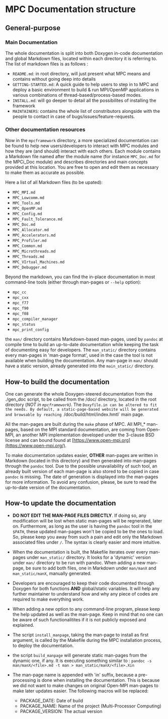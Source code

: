 MPC Documentation structure
============================

General-purpose
-----------------

### Main Documentation

The whole documentation is split into both Doxygen in-code documentation and
global Markdown files, located within each directory it is referring to.
The list of markdown files is as follows :
* `README.md`: in root directory, will just present what MPC means and contains
  without going deep into details
* `GETTING-STARTED.md`: A quick guide to help users to step in to MPC and deploy
  a basic environment to build & run MPI/OpenMP applications in various
  combinations of thread-based/process-based modes.
* `INSTALL.md`: will go deeper to detail all the possibilites of installing the
  framework
* `MAINTAINERS`: contains the whole list of constributors alongside with the
  people to contact in case of bugs/issues/feature-requests.

### Other documentation resources

Now in the `mpcframework` directory, a more specialized documentation can be
found to help new users/developers to interact with MPC modules and how they are
(and should) interact with each others. Each module contains a Markdown file
named after the module name (for instance `MPC_Doc.md` for the MPCi\_Doc module)
and describes directories and main concepts provided at this location. You are
free to open and edit them as necessary to make them as accurate as possible.

Here a list of all Markdown files (to be upated):
- `MPC_MPI.md`
- `MPC_Lowcomm.md`
- `MPC_Tools.md`
- `MPC_OpenMP.md`
- `MPC_Config.md`
- `MPC_Fault_Tolerance.md`
- `MPC_Doc.md`
- `MPC_Allocator.md`
- `MPC_Accelerators.md`
- `MPC_Profiler.md`
- `MPC_Common.md`
- `MPC_Microthreads.md`
- `MPC_Threads.md`
- `MPC_VIrtual_Machines.md`
- `MPC_Debugger.md`

Beyond the markdown, you can find the in-place documentation in most
command-line tools (either through man-pages or `--help` option):
- `mpc_cc`
- `mpc_cxx`
- `mpc_f77`
- `mpc_f90`
- `mpc_f08`
- `mpc_compiler_manager`
- `mpc_status`
- `mpc_print_config`

the `man/` directory contains Markdown-based man-pages, used by `pandoc` at
compile time to build an up-to-date documentation while keeping the task of
documenting easy for developers. The `man_static/` directory contains every
man-pages in 'man-page format', used in the case the tool is not available when
building the documentation. Any man-page in `man/` should have a static version,
already generated into the `main_static/` directory.

How-to build the documentation
------------------------------

One can generate the whole Doxygen-steered documentation from the ./gen_doc
script, to be called from the /doc/ directory, located in the root directory
(*NOT in `mpcframework`)*. The `Doxyfile.in can be altered to fit the needs. By
default, a static-page-based website will be generated and browsable by reaching
`/doc/build/html/index.hmtl` main page.

All the man-pages are built during the `make` phase of MPC. All MPI_* man-pages,
based on the MPI standard documentation, are coming from Open-MPI, an another
MPI implementation developed under the 3-clause BSD license and can bound found
at [https://www.open-mpi.org](https://www.open-mpi.org/).

To make documentation updates easier, **OTHER** man-pages are written in
Markdown (located in this directory) and then generated into man-pages through
the `pandoc` tool. Due to the possible unavailability of such tool, an already
built version of each man-page is also stored to be copied in case `pandoc` is
missing. The date of generation is displayed into the man-pages for more
information. To avoid any confusion, please, be sure to read the up-to-date
version of the documentation.

How-to update the documentation
-------------------------------

* **DO NOT EDIT THE MAN-PAGE FILES DIRECTLY**. If doing so, any modification
  will be lost when static man-pages will be regnerated, later on. Furthermore,
  as long as the user is having the `pandoc` tool in the `$PATH`, these updated
  man-pages won't be copied to be the ones to load. So, please keep you away
  from such a pain and edit only the Markdown associated files under `/`. The
  syntax is clearly easier and more intuitive.

* When the documentation is built, the Makefile iterates over every man-pages
  under `man_static/` directory. It looks for a 'dynamic' version under `man/`
  directory to be run with pandoc. When adding a new man-page, be sure to add
  both files, one in Markdown under `man/manX` and `man_static/manX`, manually
  generated.

* Developers are encouraged to keep their code documented through Doxygen for
  both functions **AND** global/static variables. It will help any further
  maintainer to understand how and why any piece of codes are required to make
  everything work.

* When adding a new option to any command-line program, please keep the help
  updated as well as the man-page. Keep in mind that no one can be aware of such
  functionalitites if it is not publicly exposed and explained.

* The script `install_manpage`, taking the man-page to install as first
  argument, is called by the Makefile during the MPC installation process, to
  deploy the documentation.

* the script `build_manpage` will generate static man-pages from the dynamic
  one, if any. It is executing something similar to : `pandoc -s man/manX/<file>.md -t
  man > man_static/manX/<file>.Xin`

* The man-page name is appended with 'in' suffix, because a pre-processing is
  done when installing the documentation. This is because we did not want to
  make changes on original Open-MPI man-pages to make later updates easier. The
  following macros will be replaced:
    - PACKAGE_DATE: Date of build
    - PACKAGE_NAME: Name of the project (Multi-Processor Computing)
    - PACKAGE_VERSION: The actual version
